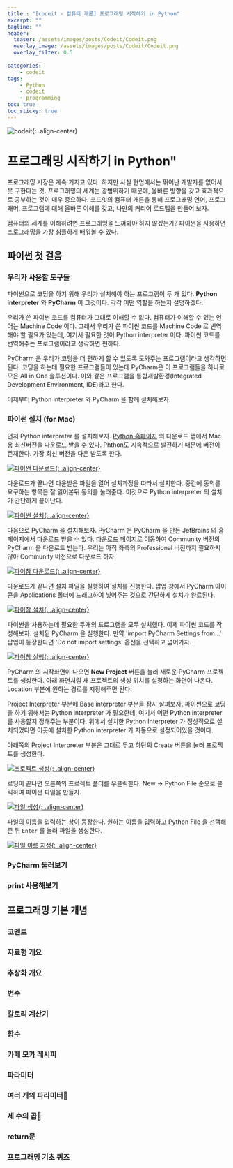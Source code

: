 ```yaml
---
title : "[codeit - 컴퓨터 개론] 프로그래밍 시작하기 in Python"
excerpt: ""
tagline: ""
header:
  teaser: /assets/images/posts/Codeit/Codeit.png
  overlay_image: /assets/images/posts/Codeit/Codeit.png
  overlay_filter: 0.5
  
categories:
    - codeit
tags:
    - Python
    - codeit
    - programming
toc: true
toc_sticky: true
---
```


![codeit](/assets/images/posts/Codeit/Codeit.png){: .align-center}

# 프로그래밍 시작하기 in Python"

프로그래밍 시장은 계속 커지고 있다. 하지만 사실 현업에서는 뛰어난 개발자를 없어서 못 구한다는 것. 프로그래밍의 세계는 광범위하기 때문에, 올바른 방향을 갖고 효과적으로 공부하는 것이 매우 중요하다. 코드잇의 컴퓨터 개론을 통해 프로그래밍 언어, 프로그래머, 프로그램에 대해 올바른 이해를 갖고, 나만의 커리어 로드맵을 만들어 보자.

컴퓨터의 세계를 이해하려면 프로그래밍을 느껴봐야 하지 않겠는가? 파이썬을 사용하면 프로그래밍을 가장 심플하게 배워볼 수 있다.

## 파이썬 첫 걸음

### 우리가 사용할 도구들

파이썬으로 코딩을 하기 위해 우리가 설치해야 하는 프로그램이 두 개 있다. **Python interpreter** 와 **PyCharm** 이 그것이다. 각각 어떤 역할을 하는지 설명하겠다.

우리가 쓴 파이썬 코드를 컴퓨터가 그대로 이해할 수 없다. 컴퓨터가 이해할 수 있는 언어는 Machine Code 이다. 그래서 우리가 쓴 파이썬 코드를 Machine Code 로 번역해야 할 필요가 있는데, 여기서 필요한 것이 Python interpreter 이다. 파이썬 코드를 번역해주는 프로그램이라고 생각하면 편하다. 

PyCharm 은 우리가 코딩을 더 편하게 할 수 있도록 도와주는 프로그램이라고 생각하면 된다. 코딩을 하는데 필요한 프로그램들이 있는데 PyCharm은 이 프로그램들을 하나로 모은 All in One 솔루션이다. 이와 같은 프로그램을 통합개발환경(Integrated Development Environment, IDE)라고 한다. 

이제부터 Python interpreter 와 PyCharm 을 함께 설치해보자.

### 파이썬 설치 (for Mac)

먼저 Python interpreter 를 설치해보자. [Python 홈페이지](https://www.python.org/) 의 다운로드 탭에서 Mac용 최신버전을 다운로드 받을 수 있다. Phthon도 지속적으로 발전하기 때문에 버전이 존재한다. 가장 최신 버전을 다운 받도록 한다.

[![파이썬 다운로드](/assets/images/posts/Codeit/2020-11-22-1/1.png){: .align-center}](/assets/images/posts/Codeit/2020-11-22-1/1.png)

다운로드가 끝나면 다운받은 파일을 열어 설치과정을 따라서 설치한다. 중간에 동의를 요구하는 항목은 잘 읽어본뒤 동의를 눌러준다. 이것으로 Python interpreter 의 설치가 간단하게 끝이난다.

[![파이썬 설치](/assets/images/posts/Codeit/2020-11-22-1/2.png){: .align-center}](/assets/images/posts/Codeit/2020-11-22-1/2.png)

다음으로 PyCharm 을 설치해보자. PyCharm 은 PyCharm 을 만든 JetBrains 의 홈페이지에서 다운로드 받을 수 있다. [다운로드 페이지](https://www.jetbrains.com/ko-kr/pycharm/download/#section=mac)로 이동하여 Community 버전의 PyCharm 을 다운로드 받는다. 우리는 아직 좌측의 Professional 버전까지 필요하지 않아 Community 버전으로 다운로드 하자.
 
[![파이참 다운로드](/assets/images/posts/Codeit/2020-11-22-1/3.png){: .align-center}](/assets/images/posts/Codeit/2020-11-22-1/3.png)

다운로드가 끝나면 설치 파일을 실행하여 설치를 진행한다. 팝업 창에서 PyCharm 아이콘을 Applications 폴더에 드래그하여 넣어주는 것으로 간단하게 설치가 완료된다. 

[![파이참 설치](/assets/images/posts/Codeit/2020-11-22-1/4.png){: .align-center}](/assets/images/posts/Codeit/2020-11-22-1/4.png)

파이썬을 사용하는데 필요한 두개의 프로그램을 모두 설치했다. 이제 파이썬 코드를 작성해보자. 설치된 PyCharm 을 실행한다. 만약 'import PyCharm Settings from...' 팝업이 등장한다면 'Do not import settings' 옵션을 선택하고 넘어가자. 

[![파이참 실행](/assets/images/posts/Codeit/2020-11-22-1/5.png){: .align-center}](/assets/images/posts/Codeit/2020-11-22-1/5.png)

PyCharm 의 시작화면이 나오면 **New Project** 버튼을 눌러 새로운 PyCharm 프로젝트를 생성한다. 아래 화면처럼 새 프로젝트의 생성 위치를 설정하는 화면이 나온다. Location 부분에 원하는 경로를 지정해주면 된다.

Project Interpreter 부분에 Base interpreter 부분을 잠시 살펴보자. 파이썬으로 코딩을 하기 위해서는 Python interpreter 가 필요한데, 여기서 어떤 Python interpreter 를 사용할지 정해주는 부분이다. 위에서 설치한 Python Interpreter 가 정상적으로 설치되었다면 이곳에 설치한 Python interpreter 가 자동으로 설정되어있을 것이다.

아래쪽의 Project Interpreter 부분은 그대로 두고 하단의 Create 버튼을 눌러 프로젝트를 생성한다.

[![프로젝트 생성](/assets/images/posts/Codeit/2020-11-22-1/6.png){: .align-center}](/assets/images/posts/Codeit/2020-11-22-1/6.png)

로딩이 끝나면 오른쪽의 프로젝트 폴더를 우클릭한다. New → Python File 순으로 클릭하여 파이썬 파일을 만들자.

[![파일 생성](/assets/images/posts/Codeit/2020-11-22-1/7.png){: .align-center}](/assets/images/posts/Codeit/2020-11-22-1/7.png)

파일의 이름을 입력하는 창이 등장한다. 원하는 이름을 입력하고 Python File 을 선택해준 뒤 `Enter` 를 눌러 파일을 생성한다. 

[![파일 이름 지정](/assets/images/posts/Codeit/2020-11-22-1/8.png){: .align-center}](/assets/images/posts/Codeit/2020-11-22-1/8.png)

### PyCharm 둘러보기

### print 사용해보기

## 프로그래밍 기본 개념

### 코멘트

### 자료형 개요

### 추상화 개요

### 변수

### 칼로리 계산기

### 함수

### 카페 모카 레시피

### 파라미터

### 여러 개의 파라미터

### 세 수의 곱

### return문

### 프로그래밍 기초 퀴즈